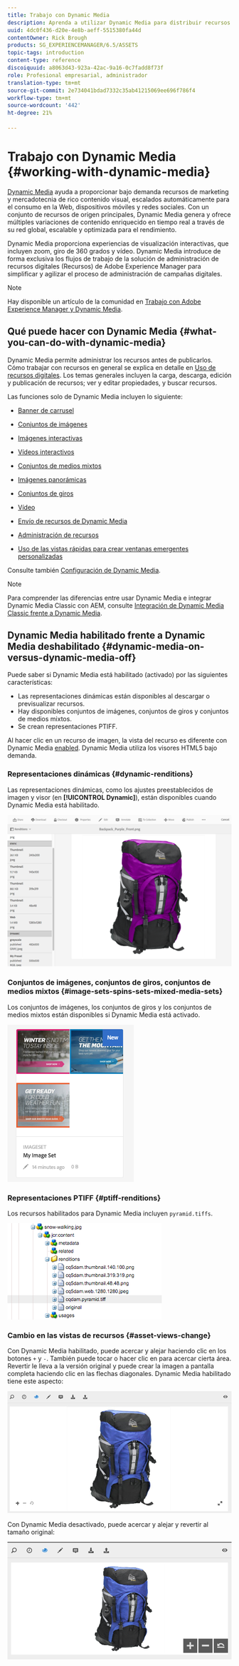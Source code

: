 ```yaml
---
title: Trabajo con Dynamic Media
description: Aprenda a utilizar Dynamic Media para distribuir recursos para consumo en sitios web, móviles y sociales.
uuid: 4dc0f436-d20e-4e8b-aeff-5515380fa44d
contentOwner: Rick Brough
products: SG_EXPERIENCEMANAGER/6.5/ASSETS
topic-tags: introduction
content-type: reference
discoiquuid: a8063d43-923a-42ac-9a16-0c7fadd8f73f
role: Profesional empresarial, administrador
translation-type: tm+mt
source-git-commit: 2e734041bdad7332c35ab41215069ee696f786f4
workflow-type: tm+mt
source-wordcount: '442'
ht-degree: 21%

---
```



# Trabajo con Dynamic Media {#working-with-dynamic-media}

[Dynamic Media](https://www.adobe.com/solutions/web-experience-management/dynamic-media.html) ayuda a proporcionar bajo demanda recursos de marketing y mercadotecnia de rico contenido visual, escalados automáticamente para el consumo en la Web, dispositivos móviles y redes sociales. Con un conjunto de recursos de origen principales, Dynamic Media genera y ofrece múltiples variaciones de contenido enriquecido en tiempo real a través de su red global, escalable y optimizada para el rendimiento.

Dynamic Media proporciona experiencias de visualización interactivas, que incluyen zoom, giro de 360 grados y vídeo. Dynamic Media introduce de forma exclusiva los flujos de trabajo de la solución de administración de recursos digitales (Recursos) de Adobe Experience Manager para simplificar y agilizar el proceso de administración de campañas digitales.

>[!NOTE]
>
>Hay disponible un artículo de la comunidad en [Trabajo con Adobe Experience Manager y Dynamic Media](https://helpx.adobe.com/experience-manager/using/aem_dynamic_media.html).

## Qué puede hacer con Dynamic Media {#what-you-can-do-with-dynamic-media}

Dynamic Media permite administrar los recursos antes de publicarlos. Cómo trabajar con recursos en general se explica en detalle en [Uso de recursos digitales](manage-assets.md). Los temas generales incluyen la carga, descarga, edición y publicación de recursos; ver y editar propiedades, y buscar recursos.

Las funciones solo de Dynamic Media incluyen lo siguiente:

* [Banner de carrusel](carousel-banners.md)
* [Conjuntos de imágenes](image-sets.md)
* [Imágenes interactivas](interactive-images.md)
* [Vídeos interactivos](interactive-videos.md)
* [Conjuntos de medios mixtos](mixed-media-sets.md)
* [Imágenes panorámicas](panoramic-images.md)

* [Conjuntos de giros](spin-sets.md)
* [Vídeo](video.md)
* [Envío de recursos de Dynamic Media](delivering-dynamic-media-assets.md)
* [Administración de recursos](managing-assets.md)
* [Uso de las vistas rápidas para crear ventanas emergentes personalizadas](custom-pop-ups.md)

Consulte también [Configuración de Dynamic Media](administering-dynamic-media.md).

>[!NOTE]
>
>Para comprender las diferencias entre usar Dynamic Media e integrar Dynamic Media Classic con AEM, consulte [Integración de Dynamic Media Classic frente a Dynamic Media](/help/sites-administering/scene7.md#aem-scene-integration-versus-dynamic-media).

## Dynamic Media habilitado frente a Dynamic Media deshabilitado {#dynamic-media-on-versus-dynamic-media-off}

Puede saber si Dynamic Media está habilitado (activado) por las siguientes características:

* Las representaciones dinámicas están disponibles al descargar o previsualizar recursos.
* Hay disponibles conjuntos de imágenes, conjuntos de giros y conjuntos de medios mixtos.
* Se crean representaciones PTIFF.

Al hacer clic en un recurso de imagen, la vista del recurso es diferente con Dynamic Media [enabled](config-dynamic.md#enabling-dynamic-media). Dynamic Media utiliza los visores HTML5 bajo demanda.

### Representaciones dinámicas {#dynamic-renditions}

Las representaciones dinámicas, como los ajustes preestablecidos de imagen y visor (en **[!UICONTROL Dynamic]**), están disponibles cuando Dynamic Media está habilitado.

![chlimage_1-358](assets/chlimage_1-358.png)

### Conjuntos de imágenes, conjuntos de giros, conjuntos de medios mixtos {#image-sets-spins-sets-mixed-media-sets}

Los conjuntos de imágenes, los conjuntos de giros y los conjuntos de medios mixtos están disponibles si Dynamic Media está activado.

![chlimage_1-359](assets/chlimage_1-359.png)

### Representaciones PTIFF {#ptiff-renditions}

Los recursos habilitados para Dynamic Media incluyen `pyramid.tiffs`.

![chlimage_1-360](assets/chlimage_1-360.png)

### Cambio en las vistas de recursos {#asset-views-change}

Con Dynamic Media habilitado, puede acercar y alejar haciendo clic en los botones `+` y `-`. También puede tocar o hacer clic en para acercar cierta área. Revertir le lleva a la versión original y puede crear la imagen a pantalla completa haciendo clic en las flechas diagonales. Dynamic Media habilitado tiene este aspecto:

![chlimage_1-361](assets/chlimage_1-361.png)

Con Dynamic Media desactivado, puede acercar y alejar y revertir al tamaño original:

![chlimage_1-362](assets/chlimage_1-362.png)
